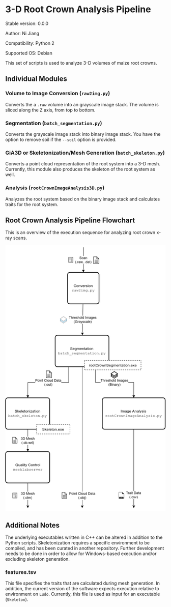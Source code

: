 # 3-D Root Crown Analysis Pipeline
Stable version: 0.0.0

Author: Ni Jiang

Compatibility: Python 2

Supported OS: Debian

This set of scripts is used to analyze 3-D volumes of maize root crowns.

## Individual Modules

### Volume to Image Conversion (`raw2img.py`)

Converts the a `.raw` volume into an grayscale image stack.
The volume is sliced along the Z axis, from top to bottom.

### Segmentation (`batch_segmentation.py`)

Converts the grayscale image stack into binary image stack. You have the option
to remove soil if the `--soil` option is provided.

### GiA3D or Skeletonization/Mesh Generation (`batch_skeleton.py`)

Converts a point cloud representation of the root system into a 3-D mesh.
Currently, this module also produces the skeleton of the root system as well.

### Analysis (`rootCrownImageAnalysis3D.py`)

Analyzes the root system based on the binary image stack and calculates traits
for the root system.

## Root Crown Analysis Pipeline Flowchart
This is an overview of the execution sequence for analyzing root crown x-ray
scans.

<p align="center">
  <img alt="Root Crown Analysis Pipeline Flowchart" src="doc/img/root-crown-pipeline-flowchart.png">
</p>

## Additional Notes
The underlying executables written in C++ can be altered in addition to the
Python scripts. Skeletonization requires a specific environment to be compiled,
and has been curated in another repository. Further development needs to be done
in order to allow for Windows-based execution and/or excluding skeleton
generation.

### features.tsv

This file specifies the traits that are calculated during mesh generation.
In addition, the current version of the software expects execution relative
to environment on `Ludo`. Currently, this file is used as input for an
executable (`Skeleton`).